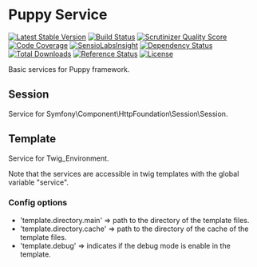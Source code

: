# Puppy Service

[![Latest Stable Version](https://poser.pugx.org/raphhh/puppy-service/v/stable.svg)](https://packagist.org/packages/raphhh/puppy-service)
[![Build Status](https://travis-ci.org/Raphhh/puppy-service.png)](https://travis-ci.org/Raphhh/puppy-service)
[![Scrutinizer Quality Score](https://scrutinizer-ci.com/g/Raphhh/puppy-service/badges/quality-score.png?b=master)](https://scrutinizer-ci.com/g/Raphhh/puppy-service/)
[![Code Coverage](https://scrutinizer-ci.com/g/Raphhh/puppy-service/badges/coverage.png?b=master)](https://scrutinizer-ci.com/g/Raphhh/puppy-service/)
[![SensioLabsInsight](https://insight.sensiolabs.com/projects/1eaf3345-68ec-44ff-8fed-bcbd4721bb13/mini.png)](https://insight.sensiolabs.com/projects/1eaf3345-68ec-44ff-8fed-bcbd4721bb13)
[![Dependency Status](https://www.versioneye.com/user/projects/54062eb9c4c187ff6100006f/badge.svg?style=flat)](https://www.versioneye.com/user/projects/54062eb9c4c187ff6100006f)
[![Total Downloads](https://poser.pugx.org/raphhh/puppy-service/downloads.svg)](https://packagist.org/packages/raphhh/puppy-service)
[![Reference Status](https://www.versioneye.com/php/raphhh:puppy-service/reference_badge.svg?style=flat)](https://www.versioneye.com/php/raphhh:puppy-service/references)
[![License](https://poser.pugx.org/raphhh/puppy-service/license.svg)](https://packagist.org/packages/raphhh/puppy-service)

Basic services for Puppy framework.

## Session

Service for Symfony\Component\HttpFoundation\Session\Session.


## Template

Service for Twig_Environment.

Note that the services are accessible in twig templates with the global variable "service".

### Config options
 - 'template.directory.main' => path to the directory of the template files.
 - 'template.directory.cache' => path to the directory of the cache of the template files.
 - 'template.debug' => indicates if the debug mode is enable in the template.